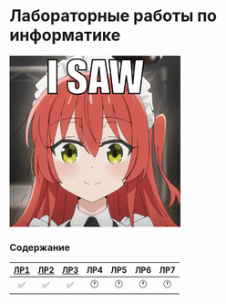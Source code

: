 # Лабораторные работы по информатике<br>
<img alt="Baka!" src="https://github.com/ldpst/itmo/blob/main/.data/bocchi-the-rock-deleted.gif" width=300 height=300></img><br>
### Содержание
| [ЛР1](https://github.com/ldpst/itmo/tree/main/sem-1_inf/labs/lab1) | [ЛР2](https://github.com/ldpst/itmo/tree/main/sem-1_inf/labs/lab2) | [ЛР3](https://github.com/ldpst/itmo/tree/main/sem-1_inf/labs/lab3) | ЛР4 | ЛР5 | ЛР6 | ЛР7 |
|:---:|:---:|:---:|:---:|:---:|:---:|:---:|
|✅|✅|✅|🕐|🕐|🕐|🕐|

